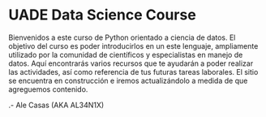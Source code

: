 # UADE Data Science Course

Bienvenidos a este curso de Python orientado a ciencia de datos.
El objetivo del curso es poder introducirlos en un este lenguaje, ampliamente utilizado por la comunidad de científicos y especialistas en manejo de datos.
Aquí encontrarás varios recursos que te ayudarán a poder realizar las actividades, así como referencia de tus futuras tareas laborales.
El sitio se encuentra en construcción e iremos actualizándolo a medida de que agreguemos contenido.


.- Ale Casas (AKA AL34N1X)

